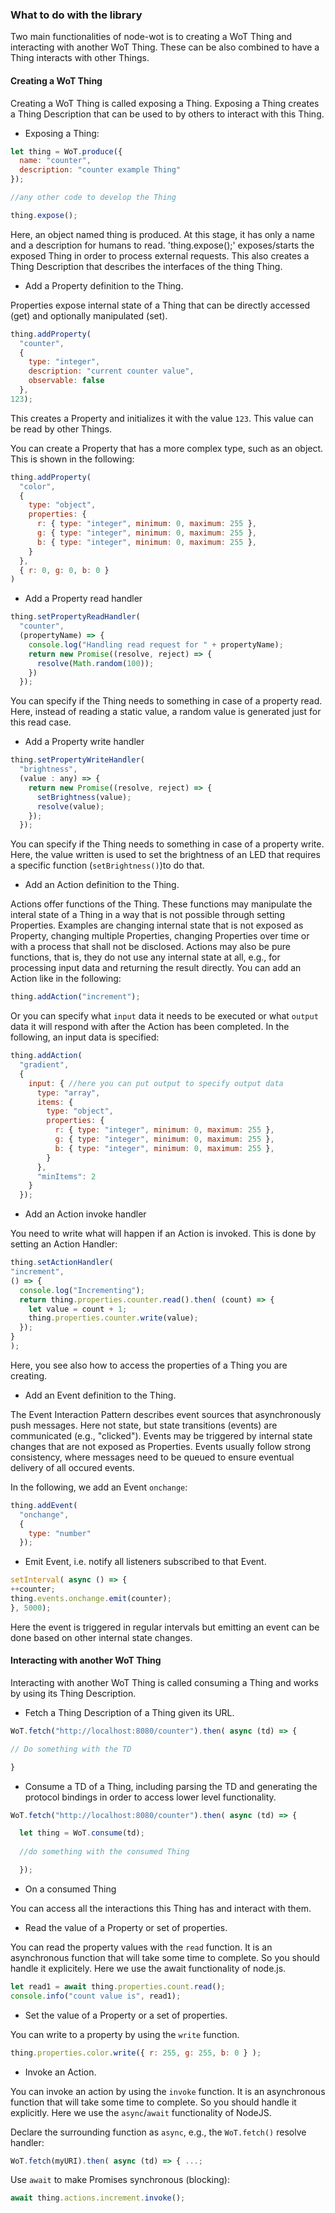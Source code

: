 ### What to do with the library

Two main functionalities of node-wot is to creating a WoT Thing and interacting with another WoT Thing. These can be also combined to have a Thing interacts with other Things.

#### Creating a WoT Thing
Creating a WoT Thing is called exposing a Thing. Exposing a Thing creates a Thing Description that can be used to by others to interact with this Thing.

* Exposing a Thing:

```javascript
let thing = WoT.produce({
  name: "counter",
  description: "counter example Thing"
});

//any other code to develop the Thing

thing.expose();
```
Here, an object named thing is produced. At this stage, it has only a name and a description for humans to read.
'thing.expose();' exposes/starts the exposed Thing in order to process external requests. This also creates a Thing Description that describes the interfaces of the thing Thing.


* Add a Property definition to the Thing.

Properties expose internal state of a Thing that can be directly accessed (get) and optionally manipulated (set).

```javascript
thing.addProperty(
  "counter",
  {
    type: "integer",
    description: "current counter value",
    observable: false
  },
123);
```
This creates a Property and initializes it with the value `123`. This value can be read by other Things.

You can create a Property that has a more complex type, such as an object. This is shown in the following:

```javascript
thing.addProperty(
  "color",
  {
    type: "object",
    properties: {
      r: { type: "integer", minimum: 0, maximum: 255 },
      g: { type: "integer", minimum: 0, maximum: 255 },
      b: { type: "integer", minimum: 0, maximum: 255 },
    }
  },
  { r: 0, g: 0, b: 0 } 
)
```
  * Add a Property read handler

```javascript
thing.setPropertyReadHandler(
  "counter",
  (propertyName) => {
    console.log("Handling read request for " + propertyName);
    return new Promise((resolve, reject) => {
      resolve(Math.random(100));
    })
  });
```
You can specify if the Thing needs to something in case of a property read. Here, instead of reading a static value, a random value is generated just for this read case.

  * Add a Property write handler
```javascript
thing.setPropertyWriteHandler(
  "brightness",
  (value : any) => {
    return new Promise((resolve, reject) => {
      setBrightness(value);
      resolve(value);
    });
  });
```
You can specify if the Thing needs to something in case of a property write. Here, the value written is used to set the brightness of an LED that requires a specific function (`setBrightness()`)to do that. 

* Add an Action definition to the Thing.

Actions offer functions of the Thing. These functions may manipulate the interal state of a Thing in a way that is not possible through setting Properties. Examples are changing internal state that is not exposed as Property, changing multiple Properties, changing Properties over time or with a process that shall not be disclosed. Actions may also be pure functions, that is, they do not use any internal state at all, e.g., for processing input data and returning the result directly. You can add an Action like in the following:

```javascript
thing.addAction("increment");
```

Or you can specify what `input` data it needs to be executed or what `output` data it will respond with after the Action has been completed. In the following, an input data is specified:

```javascript
thing.addAction(
  "gradient",
  {
    input: { //here you can put output to specify output data
      type: "array",
      items: {
        type: "object",
        properties: {
          r: { type: "integer", minimum: 0, maximum: 255 },
          g: { type: "integer", minimum: 0, maximum: 255 },
          b: { type: "integer", minimum: 0, maximum: 255 },
        }
      },
      "minItems": 2
    }
  });
```
  * Add an Action invoke handler 

You need to write what will happen if an Action is invoked. This is done by setting an Action Handler:

  ```javascript
thing.setActionHandler(
  "increment",
  () => {
    console.log("Incrementing");
    return thing.properties.counter.read().then( (count) => {
      let value = count + 1;
      thing.properties.counter.write(value);
    });
  }
);
  ```
Here, you see also how to access the properties of a Thing you are creating.

* Add an Event definition to the Thing.

The Event Interaction Pattern describes event sources that asynchronously push messages. Here not state, but state transitions (events) are communicated (e.g., "clicked"). Events may be triggered by internal state changes that are not exposed as Properties. Events usually follow strong consistency, where messages need to be queued to ensure eventual delivery of all occured events.

In the following, we add an Event `onchange`:

```javascript
thing.addEvent(
  "onchange",
  {
    type: "number"
  });
```
  * Emit Event, i.e. notify all listeners subscribed to that Event.
  
  ```javascript
setInterval( async () => {
  ++counter;
  thing.events.onchange.emit(counter);
}, 5000);
  ```
  Here the event is triggered in regular intervals but emitting an event can be done based on other internal state changes.

<!-- * Attach semantic information to the Thing.
* Attach semantic information to a Property.
* Attach semantic information to an Action.
* Attach semantic information to an Event. -->
<!-- * Provide notifications for TD changes to clients subscribed to that.
* Mark/unmark the Thing to be discoverable. -->
<!-- * Mark/unmark the Thing to be consumable. -->
<!-- * Start the exposed Thing in order to process external requests.
```javascript
```
* Stop the exposed Thing.
```javascript
``` -->
<!-- * Register handlers for external requests:
  * to retrieve a Property value;
  * to update a Property value;
  * to run an Action: take the parameters from the request, execute the defined action, and return the result; -->


#### Interacting with another WoT Thing
Interacting with another WoT Thing is called consuming a Thing and works by using its Thing Description.

* Fetch a Thing Description of a Thing given its URL.
```javascript
WoT.fetch("http://localhost:8080/counter").then( async (td) => {

// Do something with the TD

}
```
* Consume a TD of a Thing, including parsing the TD and generating the protocol bindings in order to access lower level functionality.
```javascript
WoT.fetch("http://localhost:8080/counter").then( async (td) => {

  let thing = WoT.consume(td);
  
  //do something with the consumed Thing

  });

```
* On a consumed Thing

You can access all the interactions this Thing has and interact with them.
  
  * Read the value of a Property or set of properties.
  
  You can read the property values with the `read` function. It is an asynchronous function that will take some time to complete. So you should handle it explicitely. Here we use the await functionality of node.js.

  ```javascript
  let read1 = await thing.properties.count.read();
  console.info("count value is", read1);
  ```
  * Set the value of a Property or a set of properties.

You can write to a property by using the `write` function.

  ```javascript
thing.properties.color.write({ r: 255, g: 255, b: 0 } );
  ```
  <!-- * Observe value changes of a Property. -->

  * Invoke an Action.

  You can invoke an action by using the `invoke` function. It is an asynchronous function that will take some time to complete. So you should handle it explicitly. Here we use the `async`/`await` functionality of NodeJS.

  Declare the surrounding function as `async`, e.g., the `WoT.fetch()` resolve handler:
  ```javascript
  WoT.fetch(myURI).then( async (td) => { ...;
  ```

  Use `await` to make Promises synchronous (blocking):
  ```javascript
  await thing.actions.increment.invoke();
  ```

<!--   * Observe Events emitted by the Thing.
  ```javascript
  ``` -->
  <!-- * Observe changes to the Thing Description of the Thing. -->
  <!-- * Get the Thing Description. -->
  <!-- * Get the list of linked resources based on the Thing Description. -->
